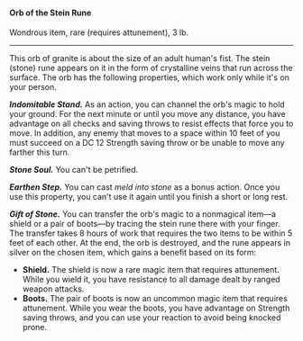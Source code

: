 #### Orb of the Stein Rune

Wondrous item, rare (requires attunement), 3 lb.

---

This orb of granite is about the size of an adult human's fist. The stein (stone) rune appears on it in the form of crystalline veins that run across the surface. The orb has the following properties, which work only while it's on your person.

***Indomitable Stand.*** As an action, you can channel the orb's magic to hold your ground. For the next minute or until you move any distance, you have advantage on all checks and saving throws to resist effects that force you to move. In addition, any enemy that moves to a space within 10 feet of you must succeed on a DC 12 Strength saving throw or be unable to move any farther this turn.

***Stone Soul.*** You can't be petrified.

***Earthen Step.*** You can cast *meld into stone* as a bonus action. Once you use this property, you can't use it again until you finish a short or long rest.

***Gift of Stone.*** You can transfer the orb's magic to a nonmagical item—a shield or a pair of boots—by tracing the stein rune there with your finger. The transfer takes 8 hours of work that requires the two items to be within 5 feet of each other. At the end, the orb is destroyed, and the rune appears in silver on the chosen item, which gains a benefit based on its form:

- **Shield.** The shield is now a rare magic item that requires attunement. While you wield it, you have resistance to all damage dealt by ranged weapon attacks.
- **Boots.** The pair of boots is now an uncommon magic item that requires attunement. While you wear the boots, you have advantage on Strength saving throws, and you can use your reaction to avoid being knocked prone.